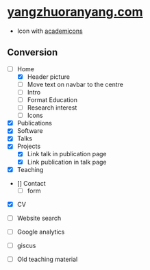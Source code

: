 # [yangzhuoranyang.com](https://yangzhuoranyang.com)


- Icon with [academicons](http://blog.schochastics.net/post/academicons-my-first-quarto-extension/)

## Conversion

- [ ] Home
   - [x] Header picture
   - [ ] Move text on navbar to the centre
   - [ ] Intro
   - [ ] Format Education
   - [ ] Research interest
   - [ ] Icons
- [x] Publications
- [x] Software
- [x] Talks
- [x] Projects
   - [x] Link talk in publication page
   - [x] Link publication in talk page
- [x] Teaching
- [] Contact
   - [ ] form
- [x] CV
- [ ] Website search
- [ ] Google analytics
- [ ] giscus
- [ ] Old teaching material


